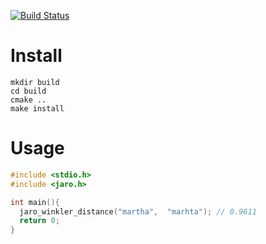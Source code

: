 [![Build Status](https://travis-ci.org/tonytonyjan/libjaro.svg?branch=master)](https://travis-ci.org/tonytonyjan/libjaro)

# Install

```
mkdir build
cd build
cmake ..
make install
```

# Usage

```c
#include <stdio.h>
#include <jaro.h>

int main(){
  jaro_winkler_distance("martha",  "marhta"); // 0.9611
  return 0;
}
```